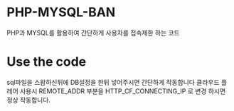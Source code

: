 # PHP-MYSQL-BAN
PHP과 MYSQL를 활용하여 간단하게 사용자를 접속제한 하는 코드

# Use the code
sql파일을 스왑하신뒤에 DB설정을 한뒤 넣어주시면 간단하게 작동합니다
클라우드 플레어 사용시 REMOTE_ADDR 부분을 HTTP_CF_CONNECTING_IP 로 변경 하시면 정상 작동합니다.

